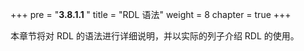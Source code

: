 +++
pre = "<b>3.8.1.1 </b>"
title = "RDL 语法"
weight = 8
chapter = true
+++

本章节将对 RDL 的语法进行详细说明，并以实际的列子介绍 RDL 的使用。
